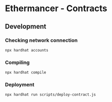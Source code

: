 # Ethermancer - Contracts

## Development

### Checking network connection

`npx hardhat accounts`

### Compiling

`npx hardhat compile`

### Deployment

`npx hardhat run scripts/deploy-contract.js`
